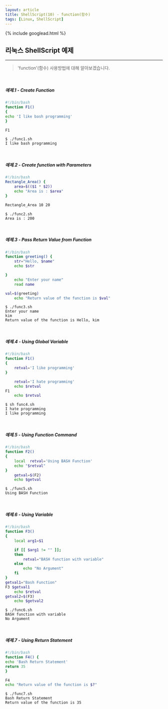 ```yaml
---
layout: article
title: ShellScript(10) - function(함수)
tags: [Linux, ShellScript]
---
```


{% include googlead.html %}

## 리눅스 ShellScript 예제
---

> 'function'(함수) 사용방법에 대해 알아보겠습니다.

<br>

##### 예제.1 - Create Function

``` bash
#!/bin/bash
function F1()
{
echo 'I like bash programming'
}

F1
```
```
$ ./func1.sh
I like bash programming
```

<br>

##### 예제.2 - Create function with Parameters

``` bash
#!/bin/bash
Rectangle_Area() {
    area=$(($1 * $2))
    echo "Area is : $area"
}

Rectangle_Area 10 20
```
```
$ ./func2.sh
Area is : 200
```
<br>

##### 예제.3 - Pass Return Value from Function

``` bash
#!/bin/bash
function greeting() {
    str="Hello, $name"
    echo $str

}
    echo "Enter your name"
    read name

val=$(greeting)
    echo "Return value of the function is $val"
```
```
$ ./func3.sh
Enter your name
kim
Return value of the function is Hello, kim
```
<br>

##### 예제.4 - Using Global Variable

``` bash
#!/bin/bash
function F1()
{
    retval='I like programming'
}

    retval='I hate programming'
    echo $retval
F1
    echo $retval
```
```
$ sh func4.sh
I hate programming
I like programming
```
<br>

##### 예제.5 - Using Function Command

``` bash
#!/bin/bash
function F2()
{
    local  retval='Using BASH Function'
    echo "$retval"
}
    getval=$(F2)  
    echo $getval
```
```
$ ./func5.sh
Using BASH Function
```
<br>

##### 예제.6 - Using Variable

``` bash
#!/bin/bash
function F3()
{
    local arg1=$1

    if [[ $arg1 != "" ]];
    then
        retval="BASH function with variable"
    else
        echo "No Argument"
    fi
}
getval1="Bash Function"
F3 $getval1
    echo $retval
getval2=$(F3)
    echo $getval2
```
```
$ ./func6.sh
BASH function with variable
No Argument
```
<br>

##### 예제.7 - Using Return Statement

``` bash
#!/bin/bash
function F4() {
echo 'Bash Return Statement'
return 35
}

F4
echo "Return value of the function is $?"
```
```
$ ./func7.sh
Bash Return Statement
Return value of the function is 35
```
